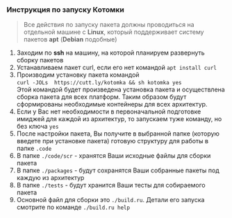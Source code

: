 ### Инструкция по запуску Котомки 

> Все действия по запуску пакета должны проводиться на отдельной машине c **Linux**, который поддерживает систему пакетов **apt** (**Debian** подобные)

1. Заходим по **ssh** на машину, на которой планируем развернуть сборку пакетов
2. Устанавливаем пакет curl, если его нет командой `apt install curl`
3. Производим установку пакета командой<br>
   `curl -JOLs  https://cutt.ly/kotomka && sh kotomka yes`<br>
    Этой командой будет произведена установка пакета и осуществлена сборка пакета для всех платформ. Таким образом будут сформированы необходимые контейнеры для всех архитектур.
4. Если у Вас нет необходимости в первоначальной подготовке имиджей для каждой из архитектур, то запускаем туже команду, но без ключа `yes`
5. После настройки пакета, Вы получите в выбранной папке (которую введете при установке пакета) готовую структуру для работы в папке `.code`
6. В папке `./code/scr` - хранятся Ваши исходные файлы для сборки пакета
7. В папке `./packages` - будут сохранятся Ваши собранные пакеты под каждую из архитектур
8. В папке `./tests` - будут хранится Ваши тесты для собираемого пакета
9. Основной файл для сборки это `./build.ru`. Детали его запуска смотрите по команде `./build.ru help` 
